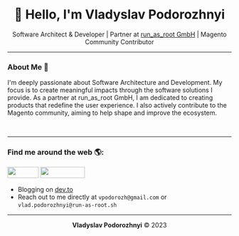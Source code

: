<div align="center">
  
# 👋 Hello, I'm Vladyslav Podorozhnyi

Software Architect & Developer | Partner at <a href="https://github.com/run-as-root">run_as_root GmbH</a> | Magento Community Contributor

</div>

---

### About Me 📌

I'm deeply passionate about Software Architecture and Development. My focus is to create meaningful impacts through the software solutions I provide. As a partner at run_as_root GmbH, I am dedicated to creating products that redefine the user experience. I also actively contribute to the Magento community, aiming to help shape and improve the ecosystem. 

</br>

---

### Find me around the web 🌎:

<img src="https://img.shields.io/twitter/url?style=social&url=https%3A%2F%2Ftwitter.com%2Fvpodorozh" width="70" height="25" /> <img src="https://img.shields.io/badge/LinkedIn-0077B5?style=social&logo=linkedin" width="100" height="25" />

- Blogging on [dev.to](https://dev.to/vpodorozh)
- Reach out to me directly at `vpodorozh@gmail.com` or `vlad.podorozhnyi@run-as-root.sh` 

</div>

---

<div align="center">

**Vladyslav Podorozhnyi** ©️ 2023

</div>
